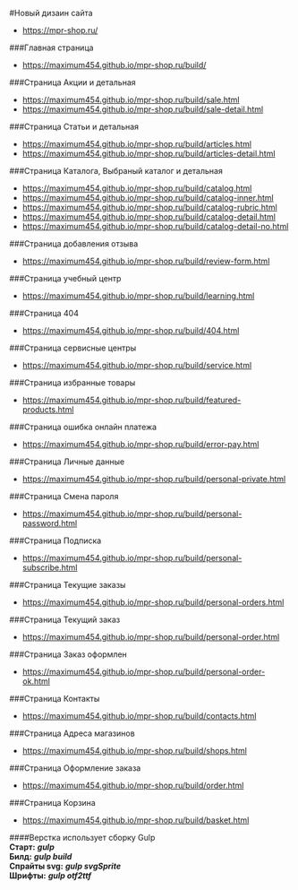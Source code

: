 #Новый дизаин сайта 
* https://mpr-shop.ru/

###Главная страница
* https://maximum454.github.io/mpr-shop.ru/build/

###Страница Акции и детальная
* https://maximum454.github.io/mpr-shop.ru/build/sale.html
* https://maximum454.github.io/mpr-shop.ru/build/sale-detail.html

###Страница Статьи и детальная
* https://maximum454.github.io/mpr-shop.ru/build/articles.html
* https://maximum454.github.io/mpr-shop.ru/build/articles-detail.html

###Страница Каталога, Выбраный каталог и детальная
* https://maximum454.github.io/mpr-shop.ru/build/catalog.html
* https://maximum454.github.io/mpr-shop.ru/build/catalog-inner.html
* https://maximum454.github.io/mpr-shop.ru/build/catalog-rubric.html
* https://maximum454.github.io/mpr-shop.ru/build/catalog-detail.html
* https://maximum454.github.io/mpr-shop.ru/build/catalog-detail-no.html

###Страница добавления отзыва
* https://maximum454.github.io/mpr-shop.ru/build/review-form.html

###Страница учебный центр
* https://maximum454.github.io/mpr-shop.ru/build/learning.html

###Страница 404
* https://maximum454.github.io/mpr-shop.ru/build/404.html

###Страница сервисные центры
* https://maximum454.github.io/mpr-shop.ru/build/service.html

###Страница избранные товары
* https://maximum454.github.io/mpr-shop.ru/build/featured-products.html

###Страница ошибка онлайн платежа
* https://maximum454.github.io/mpr-shop.ru/build/error-pay.html

###Страница Личные данные
* https://maximum454.github.io/mpr-shop.ru/build/personal-private.html

###Страница Смена пароля
* https://maximum454.github.io/mpr-shop.ru/build/personal-password.html

###Страница Подписка
* https://maximum454.github.io/mpr-shop.ru/build/personal-subscribe.html

###Страница Текущие заказы
* https://maximum454.github.io/mpr-shop.ru/build/personal-orders.html

###Страница Текущий заказ
* https://maximum454.github.io/mpr-shop.ru/build/personal-order.html

###Страница Заказ оформлен
* https://maximum454.github.io/mpr-shop.ru/build/personal-order-ok.html

###Страница Контакты
* https://maximum454.github.io/mpr-shop.ru/build/contacts.html

###Страница Адреса магазинов
* https://maximum454.github.io/mpr-shop.ru/build/shops.html

###Страница Оформление заказа
* https://maximum454.github.io/mpr-shop.ru/build/order.html

###Страница Корзина
* https://maximum454.github.io/mpr-shop.ru/build/basket.html


 
####Верстка использует сборку Gulp  
 **Старт:** ***gulp***  
 **Билд:** ***gulp build***    
 **Спрайты svg:** ***gulp svgSprite***    
 **Шрифты:** ***gulp otf2ttf***  
